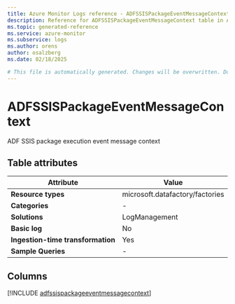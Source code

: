 ```yaml
---
title: Azure Monitor Logs reference - ADFSSISPackageEventMessageContext
description: Reference for ADFSSISPackageEventMessageContext table in Azure Monitor Logs.
ms.topic: generated-reference
ms.service: azure-monitor
ms.subservice: logs
ms.author: orens
author: osalzberg
ms.date: 02/18/2025

# This file is automatically generated. Changes will be overwritten. Do not change this file directly.
---
```


# ADFSSISPackageEventMessageContext

ADF SSIS package execution event message context


## Table attributes

|Attribute|Value|
|---|---|
|**Resource types**|microsoft.datafactory/factories|
|**Categories**|-|
|**Solutions**| LogManagement|
|**Basic log**|No|
|**Ingestion-time transformation**|Yes|
|**Sample Queries**|-|



## Columns
  
[!INCLUDE [adfssispackageeventmessagecontext](~/reusable-content/ce-skilling/azure/includes/azure-monitor/reference/tables/adfssispackageeventmessagecontext-include.md)]
